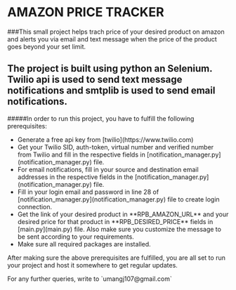 # AMAZON PRICE TRACKER

###This small project helps trach price of your desired product on amazon and alerts you via email and text message when the price of the product goes beyond your set limit.

The project is built using python an Selenium.<br>
**Twilio** api is used to send text message notifications and **smtplib** is used to send email notifications.
 ---

#####In order to run this project, you have to fulfill the following prerequisites:
<ul>
<li>Generate a free api key from [twilio](https://www.twilio.com) </li>
<li>Get your Twilio SID, auth-token, virtual number and verified number from Twilio and fill in the respective fields in [notification_manager.py](notification_manager.py) file.</li>
<li>For email notifications, fill in your source and destination email addresses in the respective fields in the [notification_manager.py](notification_manager.py) file.</li>
<li>Fill in your login email and password in line 28 of [notification_manager.py](notification_manager.py) file to create login connection.</li>
<li>Get the link of your desired product in **RPB_AMAZON_URL** and your desired price for that product in **RPB_DESIRED_PRICE** fields in [main.py](main.py) file. Also make sure you customize the message to be sent according to your requirements.</li>
<li>Make sure all required packages are installed.</li>
</ul>

<p> After making sure the above prerequisites are fulfilled, you are all set to run your project and host it somewhere to get regular updates.</p>

<p> For any further queries, write to `umangj107@gmail.com`</p>